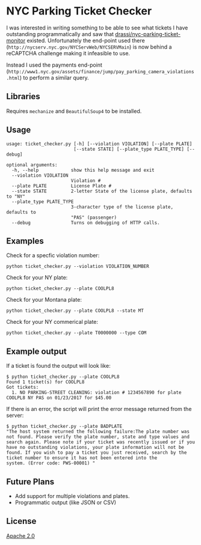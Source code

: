 # NYC Parking Ticket Checker

I was interested in writing something to be able to see what tickets I have outstanding programmatically and saw that [drassi/nyc-parking-ticket-monitor](https://github.com/drassi/nyc-parking-ticket-monitor) existed. Unfortunately the end-point used there (`http://nycserv.nyc.gov/NYCServWeb/NYCSERVMain`) is now behind a reCAPTCHA challenge making it infeasible to use.

Instead I used the payments end-point (`http://www1.nyc.gov/assets/finance/jump/pay_parking_camera_violations.html`) to perform a similar query.

## Libraries

Requires `mechanize` and `BeautifulSoup4` to be installed.

## Usage

```
usage: ticket_checker.py [-h] [--violation VIOLATION] [--plate PLATE]
                         [--state STATE] [--plate_type PLATE_TYPE] [--debug]

optional arguments:
  -h, --help            show this help message and exit
  --violation VIOLATION
                        Violation #
  --plate PLATE         License Plate #
  --state STATE         2-letter State of the license plate, defaults to "NY"
  --plate_type PLATE_TYPE
                        3-character type of the license plate, defaults to
                        "PAS" (passenger)
  --debug               Turns on debugging of HTTP calls.
```

## Examples

Check for a specfic violation number:

`python ticket_checker.py --violation VIOLATION_NUMBER`

Check for your NY plate:

`python ticket_checker.py --plate COOLPL8`

Check for your Montana plate:

`python ticket_checker.py --plate COOLPL8 --state MT`

Check for your NY commerical plate:

`python ticket_checker.py --plate T0000000 --type COM`

## Example output

If a ticket is found the output will look like:

```
$ python ticket_checker.py --plate COOLPL8
Found 1 ticket(s) for COOLPL8
Got tickets:
  1. NO PARKING-STREET CLEANING: violation # 1234567890 for plate COOLPL8 NY PAS on 01/23/2017 for $45.00
```

If there is an error, the script will print the error message returned from the server:

```
$ python ticket_checker.py --plate BADPLATE
"The host system returned the following failure:The plate number was not found. Please verify the plate number, state and type values and search again. Please note if your ticket was recently issued or if you have no outstanding violations, your plate information will not be found. If you wish to pay a ticket you just received, search by the ticket number to ensure it has not been entered into the system. (Error code: PWS-00001) "
```

## Future Plans

 - Add support for multiple violations and plates.
 - Programmatic output (like JSON or CSV)

## License

[Apache 2.0](https://opensource.org/licenses/Apache-2.0)
